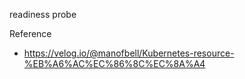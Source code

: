 readiness probe


Reference
- <https://velog.io/@manofbell/Kubernetes-resource-%EB%A6%AC%EC%86%8C%EC%8A%A4>
